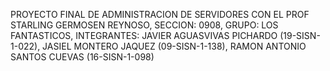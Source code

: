 PROYECTO FINAL DE ADMINISTRACION DE SERVIDORES CON EL PROF STARLING GERMOSEN REYNOSO, SECCION: 0908, GRUPO: LOS FANTASTICOS, INTEGRANTES: JAVIER AGUASVIVAS PICHARDO (19-SISN-1-022), JASIEL MONTERO JAQUEZ (09-SISN-1-138), RAMON ANTONIO SANTOS CUEVAS (16-SISN-1-098)

